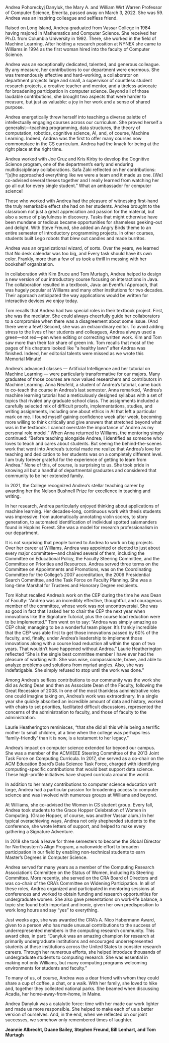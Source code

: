 Andrea Pohoreckyj Danyluk, the Mary A. and William Wirt Warren Professor of Computer Science, Emerita, passed away on March 3, 2022. She was 59. Andrea was an inspiring colleague and selfless friend.

Raised on Long Island, Andrea graduated from Vassar College in 1984 having majored in Mathematics and Computer Science. She received her Ph.D. from Columbia University in 1992. There, she worked in the field of Machine Learning. After holding a research position at NYNEX she came to Williams in 1994 as the first woman hired into the faculty of Computer Science.

Andrea was an exceptionally dedicated, talented, and generous colleague. By any measure, her contributions to our department were enormous. She was tremendously effective and hard-working, a collaborator on department projects large and small, a supervisor of countless student research projects, a creative teacher and mentor, and a tireless advocate for broadening participation in computer science. Beyond all of those laudable contributions, she brought two aspects that were harder to measure, but just as valuable: a joy in her work and a sense of shared purpose.

Andrea energetically threw herself into teaching a diverse palette of intellectually engaging courses across our curriculum. She proved herself a generalist—teaching programming, data structures, the theory of computation, robotics, cognitive science, AI, and, of course, Machine Learning. Indeed, Andrea was the first to offer many courses now commonplace in the CS curriculum. Andrea had the knack for being at the right place at the right time.

Andrea worked with Joe Cruz and Kris Kirby to develop the Cognitive Science program, one of the department’s early and enduring multidisciplinary collaborations. Safa Zaki reflected on her contributions: “[s]he approached everything like we were a team and it made us one. [We] co-advised several theses together and I really learned from watching her go all out for every single student.” What an ambassador for computer science!

Those who worked with Andrea had the pleasure of witnessing first-hand the truly remarkable effect she had on her students. Andrea brought to the classroom not just a great appreciation and passion for the material, but also a sense of playfulness in discovery. Tasks that might otherwise have been mundane or tedious became opportunities for shameless geeking-out and delight. With Steve Freund, she added an Angry Birds theme to an entire semester of introductory programming projects. In other courses, students built Lego robots that blew out candles and made burritos.

Andrea was an organizational wizard, of sorts. Over the years, we learned that No desk calendar was too big, and Every task should have its own color. Frankly, more than a few of us took a thrill in messing with her bookshelf organization.

In collaboration with Kim Bruce and Tom Murtagh, Andrea helped to design a new version of our introductory course focusing on interactions in Java. The collaboration resulted in a textbook, Java: an Eventful Approach, that was hugely popular at Williams and many other institutions for two decades. Their approach anticipated the way applications would be written for interactive devices we enjoy today.

Tom recalls that Andrea had two special roles in their textbook project. First, she was the mediator. She could always cheerfully guide her collaborators to a compromise when there was a disagreement about some issue. (And there were a few!) Second, she was an extraordinary editor. To avoid adding stress to the lives of her students and colleagues, Andrea always used a green—not red—pen when editing or correcting written work. Kim and Tom saw more than their fair share of green ink. Tom recalls that most of the pages of his chapters looked like “a healthy lawn” after Andrea was finished. Indeed, her editorial talents were missed as we wrote this Memorial Minute!

Andrea’s advanced classes — Artificial Intelligence and her tutorial on Machine Learning — were particularly transformative for our majors. Many graduates of those courses are now valued researchers and contributors in Machine Learning. Anna Neufeld, a student of Andrea’s tutorial, came back to co-teach the course in Andrea’s last semester. Anna remarked, “Andrea’s machine learning tutorial had a meticulously designed syllabus with a set of topics that rivaled any graduate school class. The assignments included a carefully selected mix of difficult proofs, implementations, studies, and writing assignments, including one about ethics in AI that left a particular mark on me. I found myself gaining confidence week after week, becoming more willing to think critically and give answers that stretched beyond what was in the textbook. I cannot overstate the importance of Andrea as my personal role model.” When Anna returned to Williams, the mentoring simply continued: “Before teaching alongside Andrea, I identified as someone who loves to teach and cares about students. But seeing the behind-the-scenes work that went into Andrea’s tutorial made me realize that Andrea’s love for teaching and dedication to her students was on a completely different level. I am truly forever grateful for the experience of getting to learn from Andrea.” None of this, of course, is surprising to us. She took pride in knowing all but a handful of departmental graduates and considered that community to be her extended family.

In 2021, the College recognized Andrea’s stellar teaching career by awarding her the Nelson Bushnell Prize for excellence in teaching and writing.

In her research, Andrea particularly enjoyed thinking about applications of machine learning. Her decades-long, continuous work with thesis students was impressive: from automatically annotating violin scores, to story generation, to automated identification of individual spotted salamanders found in Hopkins Forest. She was a model for research professionalism in our department.

It is not surprising that people turned to Andrea to work on big projects. Over her career at Williams, Andrea was appointed or elected to just about every major committee—and chaired several of them, including the Committee on Educational Policy, the Faculty Steering Committee, and the Committee on Priorities and Resources. Andrea served three terms on the Committee on Appointments and Promotions, was on the Coordinating Committee for the College’s 2007 accreditation, the 2009 Presidential Search Committee, and the Task Force on Faculty Planning. She was a long-time Marshal for Trustees and Honorary Degree recipients.

Tom Kohut recalled Andrea’s work on the CEP during the time he was Dean of Faculty: “Andrea was an incredibly effective, thoughtful, and courageous member of the committee, whose work was not uncontroversial. She was so good in fact that I asked her to chair the CEP the next year when innovations like the Signature Tutorial, plus the course load reduction were to be implemented.” Tom went on to say: “Andrea was simply amazing as CEP chair, managing to be a wonderful team player. It’s frankly incredible that the CEP was able first to get those innovations passed by 60% of the faculty, and, finally, under Andrea’s leadership to implement those innovations along with a course load reduction all within the span of two years. That wouldn’t have happened without Andrea.” Laurie Heatherington reflected “She is the single best committee member I have ever had the pleasure of working with. She was wise, compassionate, brave, and able to analyze problems and solutions from myriad angles. Also, she was indefatigable. She simply refused to stop until the work was done.”

Among Andrea’s selfless contributions to our community was the work she did as Acting Dean and then as Associate Dean of the Faculty, following the Great Recession of 2008. In one of the most thankless administrative roles one could imagine taking on, Andrea’s work was extraordinary. In a single year she quickly absorbed an incredible amount of data and history, worked with chairs to set priorities, facilitated difficult discussions, represented the concerns of the administration to faculty, and those of faculty to the administration.

Laurie Heatherington reminisces, “that she did all this while being a terrific mother to small children, at a time when the college was perhaps less ‘family-friendly’ than it is now, is a testament to her legacy.”

Andrea’s impact on computer science extended far beyond our campus. She was a member of the ACM/IEEE Steering Committee of the 2013 Joint Task Force on Computing Curricula. In 2017, she served as a co-chair on the ACM Education Board’s Data Science Task Force, charged with identifying computing-specific contributions that would best support data science. These high-profile initiatives have shaped curricula around the world.

In addition to her many contributions to computer science education writ large, Andrea had a particular passion for broadening access to computer science and was involved with numerous groups at Williams and beyond.

At Williams, she co-advised the Women in CS student group. Every fall, Andrea took students to the Grace Hopper Celebration of Women in Computing. (Grace Hopper, of course, was another Vassar alum.) In her typical overachieving ways, Andrea not only shepherded students to the conference, she wrote letters of support, and helped to make every gathering a Signature Adventure.

In 2018 she took a leave for three semesters to become the Global Director for Northeastern’s Align Program, a nationwide effort to broaden participation in our field by enabling non-technical students to earn Master’s Degrees in Computer Science.

Andrea served for many years as a member of the Computing Research Association’s Committee on the Status of Women, including its Steering Committee. More recently, she served on the CRA Board of Directors and was co-chair of the CRA’s Committee on Widening Participation. In all of these roles, Andrea organized and participated in mentoring sessions at conferences and worked to obtain funding and research opportunities for undergraduate women. She also gave presentations on work-life balance, a topic she found both important and ironic, given her own predisposition to work long hours and say “yes” to everything.

Just weeks ago, she was awarded the CRA’s A. Nico Habermann Award, given to a person who has made unusual contributions to the success of underrepresented members in the computing research community. This award cites, in part: “Danyluk was an amazing champion for research at primarily undergraduate institutions and encouraged underrepresented students at these institutions across the United States to consider research careers. Through her numerous efforts, she helped introduce thousands of undergraduate students to computing research. She was essential in making not only Williams, but many computing programs welcoming environments for students and faculty.”

To many of us, of course, Andrea was a dear friend with whom they could share a cup of coffee, a chat, or a walk. With her family, she loved to hike and, together they collected national parks. She beamed when discussing Acadia, her home-away-from-home, in Maine.

Andrea Danyluk was a catalytic force: time with her made our work lighter and made us more responsible. She helped to make each of us a better version of ourselves. And, in the end, when we reflected on our joint successes, we somehow only remembered times of laughter.

**Jeannie Albrecht, Duane Bailey, Stephen Freund, Bill Lenhart, and Tom Murtagh**